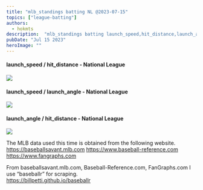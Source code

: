 ```yaml
---
title: "mlb_standings batting NL @2023-07-15"
topics: ["league-batting"]
authors:
  - hokmts
description:  "mlb_standings batting launch_speed,hit_distance,launch_angle"
pubDate: "Jul 15 2023"
heroImage: ""
---
```


#### launch\_speed / hit\_distance - National League

<img src="/2023mlb_standing_b02_files/figure-markdown_strict/unnamed-chunk-4-1.png" style="display: block; margin: auto;" />

#### launch\_speed / launch\_angle - National League

<img src="/2023mlb_standing_b02_files/figure-markdown_strict/unnamed-chunk-5-1.png" style="display: block; margin: auto;" />

#### launch\_angle / hit\_distance - National League

<img src="/2023mlb_standing_b02_files/figure-markdown_strict/unnamed-chunk-6-1.png" style="display: block; margin: auto;" />


The MLB data used this time is obtained from the following website.  
<https://baseballsavant.mlb.com> <https://www.baseball-reference.com>
<https://www.fangraphs.com>

From baseballsavant.mlb.com, Baseball-Reference.com, FanGraphs.com I use
“baseballr” for scraping.  
<https://billpetti.github.io/baseballr>
